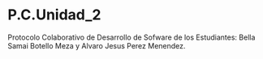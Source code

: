 # P.C.Unidad_2
Protocolo Colaborativo de Desarrollo de Sofware de los Estudiantes: Bella Samai Botello Meza y Alvaro Jesus Perez Menendez.

